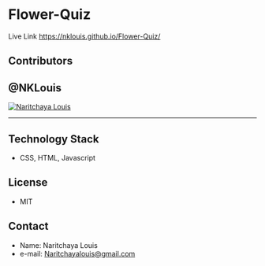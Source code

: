# Flower-Quiz

 Live Link
 https://nklouis.github.io/Flower-Quiz/


## Contributors
@NKLouis
------
[![Naritchaya Louis](https://avatars1.githubusercontent.com/u/58704859?s=100&u=6adacae3bbfcc4293a859a3550492beb678318a9&v=4)](https://github.com/NKLouis)

-----


## Technology Stack
* CSS, HTML, Javascript


## License
* MIT


## Contact
* Name: Naritchaya Louis
* e-mail: Naritchayalouis@gmail.com









